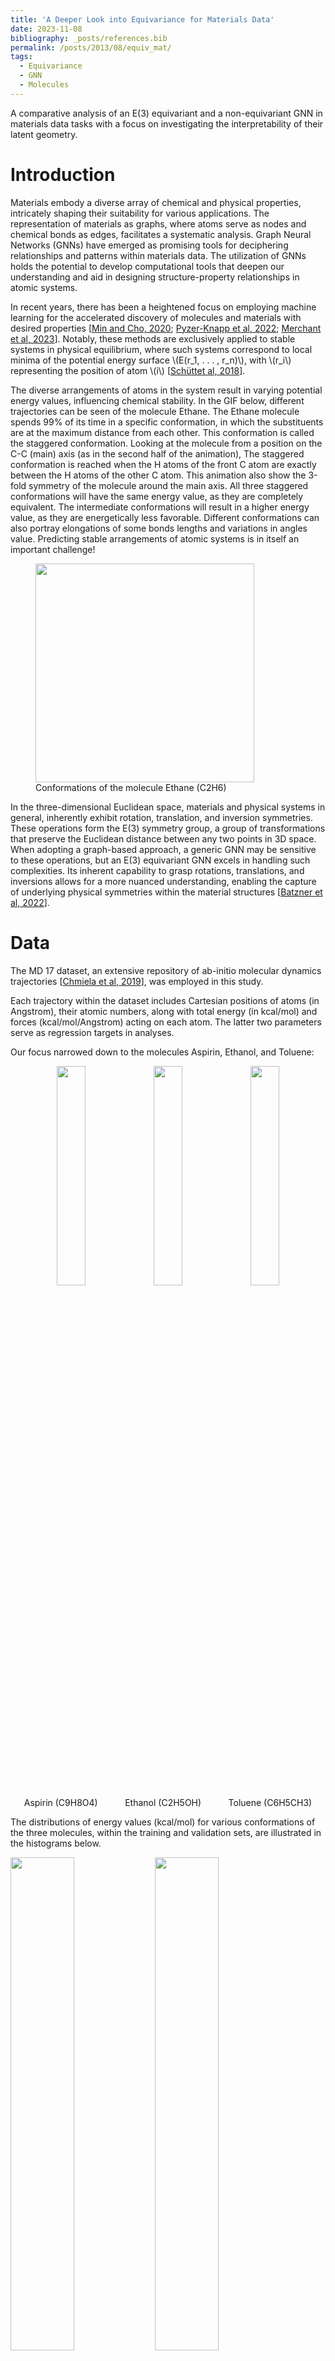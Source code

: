```yaml
---
title: 'A Deeper Look into Equivariance for Materials Data'
date: 2023-11-08
bibliography: _posts/references.bib
permalink: /posts/2013/08/equiv_mat/
tags:
  - Equivariance
  - GNN
  - Molecules
---
```


A comparative analysis of an E(3) equivariant and a non-equivariant GNN in materials data tasks with a focus on investigating the interpretability of their latent geometry.

Introduction
======

Materials embody a diverse array of chemical and physical properties, intricately shaping their suitability for various applications. The representation of materials as graphs, where atoms serve as nodes and chemical bonds as edges, facilitates a systematic analysis. Graph Neural Networks (GNNs) have emerged as promising tools for deciphering relationships and patterns within materials data. The utilization of GNNs holds the potential to develop computational tools that deepen our understanding and aid in designing structure-property relationships in atomic systems.

In recent years, there has been a heightened focus on employing machine learning for the accelerated discovery of molecules and materials with desired properties [[Min and Cho, 2020](#min2020accelerated); [Pyzer-Knapp et al, 2022](@pyzer2022accelerating); [Merchant et al, 2023](@merchant2023scaling)]. Notably, these methods are exclusively applied to stable systems in physical equilibrium, where such systems correspond to local minima of the potential energy surface \\(E(r_1, . . . , r_n)\\), with \\(r_i\\) representing the position of atom \\(i\\) [[Schüttet al, 2018](@schutt2018schnet)].

The diverse arrangements of atoms in the system result in varying potential energy values, influencing chemical stability. In the GIF below, different trajectories can be seen of the molecule Ethane. The Ethane molecule spends 99% of its time in a specific conformation, in which the substituents are at the maximum distance from each other. This conformation is called the staggered conformation. Looking at the molecule from a position on the C-C (main) axis (as in the second half of the animation), The staggered conformation is reached when the H atoms of the front C atom are exactly between the H atoms of the other C atom. This animation also show the 3-fold symmetry of the molecule around the main axis. All three staggered conformations will have the same energy value, as they are completely equivalent. The intermediate conformations will result in a higher energy value, as they are energetically less favorable. Different conformations can also portray elongations of some bonds lengths and variations in angles value. Predicting stable arrangements of atomic systems is in itself an important challenge! 

<figure class="text-center">
  <img src="https://upload.wikimedia.org/wikipedia/commons/7/76/Ethane_conformation.gif" class="img-fluid" width="350">
  <figcaption class="figure-caption text-center mt-3">
    Conformations of the molecule Ethane (C2H6)
  </figcaption>
</figure>



In the three-dimensional Euclidean space, materials and physical systems in general, inherently exhibit rotation, translation, and inversion symmetries. These operations form the E(3) symmetry group, a group of transformations that preserve the Euclidean distance between any two points in 3D space. When adopting a graph-based approach, a generic GNN may be sensitive to these operations, but an E(3) equivariant GNN excels in handling such complexities. Its inherent capability to grasp rotations, translations, and inversions allows for a more nuanced understanding, enabling the capture of underlying physical symmetries within the material structures [[Batzner et al, 2022](@batzner20223)].

Data
======

The MD 17 dataset, an extensive repository of ab-initio molecular dynamics trajectories [[Chmiela et al, 2019](@chmiela2019sgdml)], was employed in this study. 

Each trajectory within the dataset includes Cartesian positions of atoms (in Angstrom), their atomic numbers, along with total energy (in kcal/mol) and forces (kcal/mol/Angstrom) acting on each atom. The latter two parameters serve as regression targets in analyses.

Our focus narrowed down to the molecules Aspirin, Ethanol, and Toluene:

<div align="center">
    <img src="/images/proj_equiv_DL/aspirin.jpg" width="30%"> 
    <img src="/images/proj_equiv_DL/ethanol.jpg" width="30%"> 
    <img src="/images/proj_equiv_DL/toluene.jpg" width="30%"> 
</div>
<div align="center" style="display: flex; justify-content: space-around; align-items: center;">
    <div style="text-align: center;">
        <div>Aspirin (C9H8O4)</div>
    </div>
    <div style="text-align: center;">
        <div>Ethanol (C2H5OH)</div>
    </div>
    <div style="text-align: center;">
        <div>Toluene (C6H5CH3)</div>
    </div>
</div>


 

The distributions of energy values (kcal/mol) for various conformations of the three molecules, within the training and validation sets, are illustrated in the histograms below.
<div>
    <img src="/images/proj_equiv_DL/hist_asp_t.png" width="45%">
    <img src="/images/proj_equiv_DL/hist_asp_v.png" width="45%">
</div>
<div>
    <img src="/images/proj_equiv_DL/hist_eth_t.png" width="45%">
    <img src="/images/proj_equiv_DL/hist_eth_v.png" width="45%">
</div>
<div>
    <img src="/images/proj_equiv_DL/hist_tol_t.png" width="45%">
    <img src="/images/proj_equiv_DL/hist_tol_v.png" width="45%">
</div>

<figure align="center">
<figcaption class="figure-caption text-center mt-3">
        Energy (kcal/mol) distributions for Aspirin (C9H8O4), Ethanol (C2H5OH), and Toluene (C6H5CH3) molecules in train (left) and validation (right) sets.
    </figcaption>
</figure>



The training set for Aspirin comprises 1000 conformations, while its validation set consists of 500 conformations. Ethanol's training and validation sets each consist of 1000 conformations. Toluene's training set comprises 1000 conformations, and its validation set consists of 500 conformations.

Method
======

In this project, our objective is to conduct a comparative analysis of two Graph Neural Network (GNN) architectures: an E(3) equivariant network and a non-equivariant (specifically E(3) Invariant) one. The primary focus is on energy prediction tasks related to atomic systems, with a particular emphasis on exploring the distinctions within the latent representations of these architectures and their interpretability.

All GNNs are permutation invariant by design [[Keriven and Peyr, 2019](@DBLP:journals/corr/abs-1905-04943)]. Our baseline GNN for comparison achieves rotation and translation invariance by simply operating only on interatomic distances instead of absolute position of the atoms. This design choice ensures that both the output and internal features of the network remain invariant to rotations. In contrast, our equivariant GNN for comparison utilizes relative position vectors rather than distances (scalars) together with features comprised of not only scalars, but also higher-order geometric tensors.

In our Invariant GNN, the node-wise formulation of the message passing is given by:
<center>
$$\mathbf{x}^{\prime}_i = \mathbf{\Theta}^{\top} \sum_{j \in \mathcal{N}(i) \cup \{ i \}} \frac{e_{j,i}}{\sqrt{\hat{d}_j
\hat{d}_i}} \mathbf{x}_j$$</center>

Where $ x_i, x_j $ are the feature vectors of the target and source nodes, respectively, defined as a one-hot representation of the atomic number of that node. The summation is performed over the neighborhood \\(\mathcal{N}(i)\\) of atom $i$, defined by a radial cutoff around each node, a tunable parameter typically set around 4-5 angstroms. Meaning, the concept of neighborhood is based on the distance between nodes, not their connectivity. Additionally, \\( d_i = 1 + \sum_{j \in \mathcal{N}(i)} e_{j,i} \\) where \\( e_{j,i} \\) represents the edge weight from the source node \\(j\\) to the target node $i$ , and is defined as the interatomic distance.

For constructing our equivariant GNN, [E3nn](https://e3nn.org/) was employed - a torch-based library designed for building o(3) equivariant networks. Following the method presented in [[Batzner et al, 2022](@batzner20223)], a neural network that exhibits invariance to translation and equivariance to rotation and inversion was constructed. Two key aspects of E3nn facilitating the construction of O(3) equivariant neural networks are the use of irreducible representations (Irreps) for data structuring and encapsulating geometrical information in Spherical Harmonics. Irreps are data structures that describe how the data behaves under rotation. We can think of them as data types, in the sense that this structure includes the values of the data alongside instructions for interpretation. The Spherical Harmonics form an orthonormal basis set of functions that operate on a sphere, and they’re equivariant with respect to rotations, which makes them very useful (and popular!) in expanding expressions in physical settings with spherical symmetry. 

For the equivariant GNN, the node-wise formulation of the message is:
<center>
$$f'_i = \frac{1}{\sqrt{z}} \sum_{j \in \partial(i)} \; f_j \; \otimes\!(h(\|x_{ij}\|)) \; Y(x_{ij} / \|x_{ij}\|) $$
</center>

where \\() f_j, f_i \\) are the target and source nodes feature vectors, defined similarly as a one-hot representation of the atomic number. \\(z\\) is the average degree (number of neighhbors) of the nodes, and the neighborhood \\(\partial(i)\\) is once again defined using a radial cutoff. \\(x_{ij}\\) is the relative distance vector, \\(h\\) is a multi layer perceptron and \\(Y\\) is the spherical harmonics. The expression \\(x \; \otimes\(w) \; y\\) denotes a tensor product of \\(x\\) with \\(y\\) using weights \\(w\\). This signifies that the message passing formula involves a convolution over nodes' feature vectors with filters constrained to be a multiplication of a learned radial function and the spherical harmonics.


Results
======

The performance of the two GNNs was compared for the task of predicting the total energy of the molecule’s conformation - a scalar property. By constraining the Equivariant GNN to predict a scalar output, it becomes overall invariant to the E(3) group. However, the use of higher order geometric tensors in the intermediate representations and operations in the E-GNN, makes internal features equivariant to rotation and inversion. This enables the passage of angular information through the network using rotationally equivariant filters (spherical harmonics) in the node feature convolution. This is the essential difference between the two architectures.

The learning curves of the two GNNs for each molecule data are presented in the figures below: 

<div>
    <img src="/images/proj_equiv_DL/energy_pred_asp_t_epoch_new.png" width="45%">
    <img src="/images/proj_equiv_DL/energy_pred_asp_v_epoch_new.png" width="45%">
</div>
<div>
    <img src="/images/proj_equiv_DL/energy_pred_ethanol_t_epoch_new.png" width="45%">
    <img src="/images/proj_equiv_DL/energy_pred_ethanol_v_epoch_new.png" width="45%">
</div>
<div>
    <img src="/images/proj_equiv_DL/energy_pred_tol_t_epoch_new.png" width="45%">
    <img src="/images/proj_equiv_DL/energy_pred_tol_v_epoch_new.png" width="45%">
</div>

<figure align="center">
<figcaption class="figure-caption text-center mt-3">
        Train (left) and Validation (right) learning curves of Energy (kcal/mol) prediction of Aspirin (top), Ethanol (middle) and Toluene (bottom) conformations.
    </figcaption>
</figure>


The models were trained for 50 epochs using mean absolute error (MAE) objective for predicting normalized energy (in kcal/mol units). Adam optimizer with a learning rate of 0.01 and learning rate scheduler were employed. The E-GNN achieves a superior MAE rate for all three molecules.

Next, let's examine the latent representation of the two models! The last layer values of the validation data of both models were projected using t-SNE to a 2D representation and color-coded according to the target energy values: 

<div>
    <img src="/images/proj_equiv_DL/egnn_lat_asp_1.png" width="45%">
    <img src="/images/proj_equiv_DL/gnn_lat_asp_1.png" width="45%">
</div>
<div>
    <img src="/images/proj_equiv_DL/egnn_lat_eth_2.png" width="45%">
    <img src="/images/proj_equiv_DL/gnn_lat_eth_new.png" width="45%">
</div>
<div>
    <img src="/images/proj_equiv_DL/egnn_lat_tol_2.png" width="45%">
    <img src="/images/proj_equiv_DL/gnn_lat_tol_1.png" width="45%">
</div>

<figure align="center">
<figcaption class="figure-caption text-center mt-3">
        Latents projections of E-GNN (left) and GNN (right) last layer, of Aspirin (top), Ethanol (middle) and Toluene (bottom) conformations.
    </figcaption>
</figure>

A color gradient can be seen in all three projections of the Equivariant GNN; and it is the clearest for Ethanol. The Invariant GNN’s latent projections do not exhibit  a similar structure, perhaps except for Ethanol’s conformations. Moreover, in Ethanol’s case, the GNN projection appears to be quite one-dimensional.

The apparent color gradient according to the target values in the E-GNN latent space is impressive, suggesting that the model leverages this information when embedding data conformations for predictions. Multiple "locations" in the latent space denote various high-energy conformations, indicating that the model considers not only the target energy value but also structural differences.

To assess whether there's molecular structural ordering in the embeddings, we construct system-specific variables for each molecule and visualize the latent space accordingly. Ethanol, with its relatively simple structure, showcases three important variables: the distance between the two Carbons (C-C bond), the distance between Carbon and Oxygen (C-O bond), and the angle formed by the three atoms. The distributions of these variables in Ethanol's train and validation sets are depicted in the figure below: 

<div>
    <img src="/images/proj_equiv_DL/eth_cc_t.png" width="45%">
    <img src="/images/proj_equiv_DL/eth_cc_v.png" width="45%">
</div>
<div>
    <img src="/images/proj_equiv_DL/eth_co_t.png" width="45%">
    <img src="/images/proj_equiv_DL/eth_co_v.png" width="45%">
</div>
<div>
    <img src="/images/proj_equiv_DL/eth_ang_t.png" width="45%">
    <img src="/images/proj_equiv_DL/eth_ang_v.png" width="45%">
</div>

<figure align="center">
<figcaption class="figure-caption text-center mt-3">
        Distributions in train (left) and validation (right) sets of Ethanol, of C-C bond length (top), C-O bond length (middle) and main angle (bottom).
    </figcaption>
</figure>

  

The distributions appear very similar for each variable in the train and validation sets. Now, let's examine Ethanol's validation conformations latent projection, color-coded with respect to the target and the three system-specific variables:

<div>
    <img src="/images/proj_equiv_DL/egnn_lat_eth_2.png" width="45%">
    <img src="/images/proj_equiv_DL/egnn_lat_eth__cc_2.png" width="45%">
</div>
<div>
    <img src="/images/proj_equiv_DL/egnn_lat_eth__ang_2.png" width="45%">
    <img src="/images/proj_equiv_DL/egnn_lat_eth__co_2.png" width="45%">
</div>

<figure align="center">
<figcaption class="figure-caption text-center mt-3">
        top left: E-GNN Latent Projection Ethanol. top right: E-GNN Latent Projection Ethanol C-C Bond Length. 
        bottom left: E-GNN Latent Projection Ethanol Main Angle. bottom right: E-GNN Latent Projection Ethanol C-O Bond Length
    </figcaption>
</figure>


A clear gradient is observed for the main angle and C-C bond! The target gradient appears from the top left corner to the bottom right; the C-C bond gradient seems to go from bottom left to top right, and the main angle gradient isn’t as linear, appearing to spiral from the bottom to the top right corner clockwise. The C-O bond projection doesn’t seem to follow a discernible gradient, suggesting it's not as influential on the target as the other two variables.

Cool huh? The Equivariant GNN appears to embed the data according to the target value but also according to the systems geometrical structure! This suggests that the model leverages its E(3) equivariant convolution layers to capture and encode information about both the target values and the intricate geometric features of the molecular systems.

Conclusion
======

In conclusion, our exploration has demonstrated the efficiency of the E(3) equivariant GNN, compared to an invariant GNN, in predicting the total energy of molecular conformations. Though both models were compared on predicting energy, a scalar propery, the E-GNN's ability to leverage the inherent symmetries present in the system allowed it to effectively capture and encode the relationship between the arrangement of molecules and their respective energy. This was illustrated through the latent representation visualizations, and was particularly evident in the case of Ethanol. Here, discernible gradients in the latent space were observed, correlating with the target energy value and variations in C-C bond length and main angle. However, interpretability varies among the latent projections for the more complex molecules investigated in this project. Potential improvements could be achieved with additional data and a more expressive equivariant network.